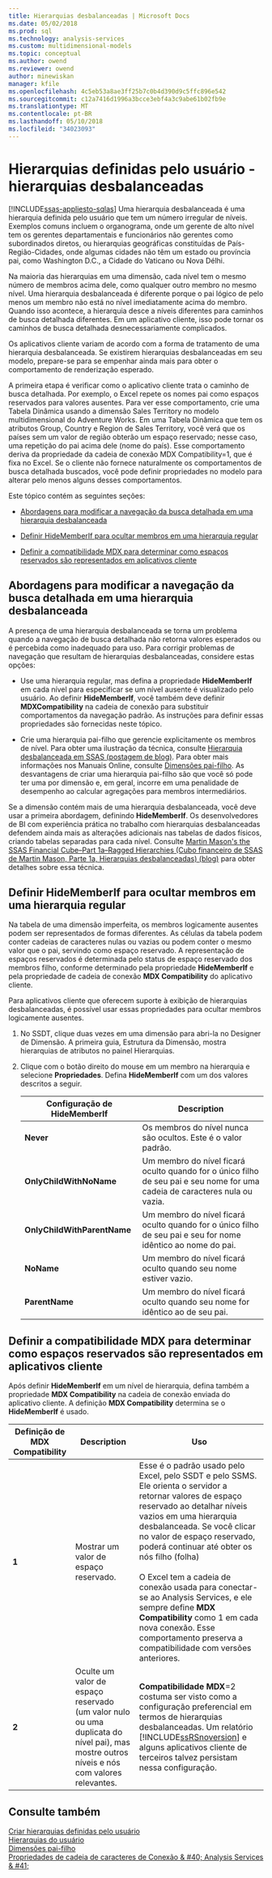 ```yaml
---
title: Hierarquias desbalanceadas | Microsoft Docs
ms.date: 05/02/2018
ms.prod: sql
ms.technology: analysis-services
ms.custom: multidimensional-models
ms.topic: conceptual
ms.author: owend
ms.reviewer: owend
author: minewiskan
manager: kfile
ms.openlocfilehash: 4c5eb53a8ae3ff25b7c0b4d390d9c5ffc896e542
ms.sourcegitcommit: c12a7416d1996a3bcce3ebf4a3c9abe61b02fb9e
ms.translationtype: MT
ms.contentlocale: pt-BR
ms.lasthandoff: 05/10/2018
ms.locfileid: "34023093"
---
```

# <a name="user-defined-hierarchies---ragged-hierarchies"></a>Hierarquias definidas pelo usuário - hierarquias desbalanceadas
[!INCLUDE[ssas-appliesto-sqlas](../../includes/ssas-appliesto-sqlas.md)]
  Uma hierarquia desbalanceada é uma hierarquia definida pelo usuário que tem um número irregular de níveis. Exemplos comuns incluem o organograma, onde um gerente de alto nível tem os gerentes departamentais e funcionários não gerentes como subordinados diretos, ou hierarquias geográficas constituídas de País-Região-Cidades, onde algumas cidades não têm um estado ou província pai, como Washington D.C., a Cidade do Vaticano ou Nova Délhi.  
  
 Na maioria das hierarquias em uma dimensão, cada nível tem o mesmo número de membros acima dele, como qualquer outro membro no mesmo nível. Uma hierarquia desbalanceada é diferente porque o pai lógico de pelo menos um membro não está no nível imediatamente acima do membro. Quando isso acontece, a hierarquia desce a níveis diferentes para caminhos de busca detalhada diferentes. Em um aplicativo cliente, isso pode tornar os caminhos de busca detalhada desnecessariamente complicados.  
  
 Os aplicativos cliente variam de acordo com a forma de tratamento de uma hierarquia desbalanceada. Se existirem hierarquias desbalanceadas em seu modelo, prepare-se para se empenhar ainda mais para obter o comportamento de renderização esperado.  
  
 A primeira etapa é verificar como o aplicativo cliente trata o caminho de busca detalhada. Por exemplo, o Excel repete os nomes pai como espaços reservados para valores ausentes. Para ver esse comportamento, crie uma Tabela Dinâmica usando a dimensão Sales Territory no modelo multidimensional do Adventure Works. Em uma Tabela Dinâmica que tem os atributos Group, Country e Region de Sales Territory, você verá que os países sem um valor de região obterão um espaço reservado; nesse caso, uma repetição do pai acima dele (nome do país). Esse comportamento deriva da propriedade da cadeia de conexão MDX Compatibility=1, que é fixa no Excel. Se o cliente não fornece naturalmente os comportamentos de busca detalhada buscados, você pode definir propriedades no modelo para alterar pelo menos alguns desses comportamentos.  
  
 Este tópico contém as seguintes seções:  
  
-   [Abordagens para modificar a navegação da busca detalhada em uma hierarquia desbalanceada](#bkmk_approach)  
  
-   [Definir HideMemberIf para ocultar membros em uma hierarquia regular](#bkmk_Hide)  
  
-   [Definir a compatibilidade MDX para determinar como espaços reservados são representados em aplicativos cliente](#bkmk_Mdx)  
  
##  <a name="bkmk_approach"></a> Abordagens para modificar a navegação da busca detalhada em uma hierarquia desbalanceada  
 A presença de uma hierarquia desbalanceada se torna um problema quando a navegação de busca detalhada não retorna valores esperados ou é percebida como inadequado para uso. Para corrigir problemas de navegação que resultam de hierarquias desbalanceadas, considere estas opções:  
  
-   Use uma hierarquia regular, mas defina a propriedade **HideMemberIf** em cada nível para especificar se um nível ausente é visualizado pelo usuário. Ao definir **HideMemberIf**, você também deve definir **MDXCompatibility** na cadeia de conexão para substituir comportamentos da navegação padrão. As instruções para definir essas propriedades são fornecidas neste tópico.  
  
-   Crie uma hierarquia pai-filho que gerencie explicitamente os membros de nível. Para obter uma ilustração da técnica, consulte [Hierarquia desbalanceada em SSAS (postagem de blog)](http://dwbi1.wordpress.com/2011/03/30/ragged-hierarchy-in-ssas/). Para obter mais informações nos Manuais Online, consulte [Dimensões pai-filho](../../analysis-services/multidimensional-models/parent-child-dimension.md). As desvantagens de criar uma hierarquia pai-filho são que você só pode ter uma por dimensão e, em geral, incorre em uma penalidade de desempenho ao calcular agregações para membros intermediários.  
  
 Se a dimensão contém mais de uma hierarquia desbalanceada, você deve usar a primeira abordagem, definindo **HideMemberIf**. Os desenvolvedores de BI com experiência prática no trabalho com hierarquias desbalanceadas defendem ainda mais as alterações adicionais nas tabelas de dados físicos, criando tabelas separadas para cada nível. Consulte [Martin Mason's the SSAS Financial Cube–Part 1a–Ragged Hierarchies (Cubo financeiro de SSAS de Martin Mason, Parte 1a, Hierarquias desbalanceadas) (blog)](http://martinmason.wordpress.com/2012/03/03/the-ssas-financial-cubepart-1aragged-hierarchies-cont/) para obter detalhes sobre essa técnica.  
  
##  <a name="bkmk_Hide"></a> Definir HideMemberIf para ocultar membros em uma hierarquia regular  
 Na tabela de uma dimensão imperfeita, os membros logicamente ausentes podem ser representados de formas diferentes. As células da tabela podem conter cadeias de caracteres nulas ou vazias ou podem conter o mesmo valor que o pai, servindo como espaço reservado. A representação de espaços reservados é determinada pelo status de espaço reservado dos membros filho, conforme determinado pela propriedade **HideMemberIf** e pela propriedade de cadeia de conexão **MDX Compatibility** do aplicativo cliente.  
  
 Para aplicativos cliente que oferecem suporte à exibição de hierarquias desbalanceadas, é possível usar essas propriedades para ocultar membros logicamente ausentes.  
  
1.  No SSDT, clique duas vezes em uma dimensão para abri-la no Designer de Dimensão. A primeira guia, Estrutura da Dimensão, mostra hierarquias de atributos no painel Hierarquias.  
  
2.  Clique com o botão direito do mouse em um membro na hierarquia e selecione **Propriedades**. Defina **HideMemberIf** com um dos valores descritos a seguir.  
  
    |Configuração de HideMemberIf|Description|  
    |--------------------------|-----------------|  
    |**Never**|Os membros do nível nunca são ocultos. Este é o valor padrão.|  
    |**OnlyChildWithNoName**|Um membro do nível ficará oculto quando for o único filho de seu pai e seu nome for uma cadeia de caracteres nula ou vazia.|  
    |**OnlyChildWithParentName**|Um membro do nível ficará oculto quando for o único filho de seu pai e seu for nome idêntico ao nome do pai.|  
    |**NoName**|Um membro do nível ficará oculto quando seu nome estiver vazio.|  
    |**ParentName**|Um membro do nível ficará oculto quando seu nome for idêntico ao de seu pai.|  
  
##  <a name="bkmk_Mdx"></a> Definir a compatibilidade MDX para determinar como espaços reservados são representados em aplicativos cliente  
 Após definir **HideMemberIf** em um nível de hierarquia, defina também a propriedade **MDX Compatibility** na cadeia de conexão enviada do aplicativo cliente. A definição **MDX Compatibility** determina se o **HideMemberIf** é usado.  
  
|Definição de MDX Compatibility|Description|Uso|  
|-------------------------------|-----------------|-----------|  
|**1**|Mostrar um valor de espaço reservado.|Esse é o padrão usado pelo Excel, pelo SSDT e pelo SSMS. Ele orienta o servidor a retornar valores de espaço reservado ao detalhar níveis vazios em uma hierarquia desbalanceada. Se você clicar no valor de espaço reservado, poderá continuar até obter os nós filho (folha)<br /><br /> O Excel tem a cadeia de conexão usada para conectar-se ao Analysis Services, e ele sempre define **MDX Compatibility** como 1 em cada nova conexão. Esse comportamento preserva a compatibilidade com versões anteriores.|  
|**2**|Oculte um valor de espaço reservado (um valor nulo ou uma duplicata do nível pai), mas mostre outros níveis e nós com valores relevantes.|**Compatibilidade MDX**=2 costuma ser visto como a configuração preferencial em termos de hierarquias desbalanceadas. Um relatório [!INCLUDE[ssRSnoversion](../../includes/ssrsnoversion-md.md)] e alguns aplicativos cliente de terceiros talvez persistam nessa configuração.|  
  
## <a name="see-also"></a>Consulte também  
 [Criar hierarquias definidas pelo usuário](../../analysis-services/multidimensional-models/user-defined-hierarchies-create.md)   
 [Hierarquias do usuário](../../analysis-services/multidimensional-models-olap-logical-dimension-objects/user-hierarchies.md)   
 [Dimensões pai-filho](../../analysis-services/multidimensional-models/parent-child-dimension.md)   
 [Propriedades de cadeia de caracteres de Conexão & #40; Analysis Services & #41;](../../analysis-services/instances/connection-string-properties-analysis-services.md)  
  
  
